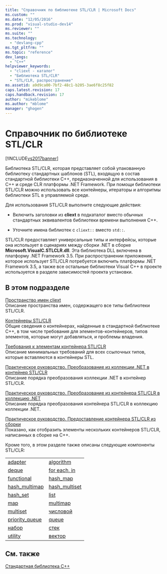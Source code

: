 ```yaml
---
title: "Справочник по библиотеке STL/CLR | Microsoft Docs"
ms.custom: ""
ms.date: "12/05/2016"
ms.prod: "visual-studio-dev14"
ms.reviewer: ""
ms.suite: ""
ms.technology: 
  - "devlang-cpp"
ms.tgt_pltfrm: ""
ms.topic: "reference"
dev_langs: 
  - "C++"
helpviewer_keywords: 
  - "cliext - каталог"
  - "Библиотека STL/CLR"
  - "STL/CLR, распространение"
ms.assetid: a9d9ca00-7bf2-48c1-b205-3ae6f8c25f82
caps.latest.revision: 17
caps.handback.revision: 17
author: "mikeblome"
ms.author: "mblome"
manager: "ghogen"
---
```

# Справочник по библиотеке STL/CLR
[!INCLUDE[vs2017banner](../assembler/inline/includes/vs2017banner.md)]

Библиотека STL\/CLR, которая представляет собой упакованную библиотеку стандартных шаблонов \(STL\), входящую в состав стандартной библиотеки C\+\+, предназначенной для использования в C\+\+ и среде CLR платформы .NET Framework.  При помощи библиотеки STL\/CLR можно использовать все контейнеры, итераторы и алгоритмы библиотеки STL в управляемой среде.  
  
 Для использования STL\/CLR выполните следующие действия:  
  
-   Включить заголовки из **cliext** в подкаталог вместо обычных стандартных эквивалентов библиотеки времени выполнения C\+\+.  
  
-   Уточните имена библиотек с `cliext::` вместо `std::`.  
  
 STL\/CLR предоставляет универсальные типы и интерфейсы, которые она использует в сценариях между сборки .NET в сборке **Microsoft.VisualC.STLCLR.dll**.  Эта библиотека DLL включена в платформу .NET Framework 3.5.  При распространении приложения, которое использует STL\/CLR потребуется включить платформы .NET Framework 3.5, а также все остальные библиотеки Visual C\+\+ в проекте используется в разделе зависимостей проекта установки.  
  
## В этом подразделе  
 [Пространство имен cliext](../Topic/cliext%20Namespace.md)  
 Описание пространства имен, содержащего все типы библиотеки STL\/CLR.  
  
 [Контейнеры STL\/CLR](../dotnet/stl-clr-containers.md)  
 Общие сведения о контейнерах, найденные в стандартной библиотеке C\+\+, в том числе требования для элементов\-контейнеров, типов элементов, которые могут добавляться, и проблемы владения.  
  
 [Требования к элементам контейнера STL\/CLR](../Topic/Requirements%20for%20STL-CLR%20Container%20Elements.md)  
 Описание минимальных требований для всех ссылочных типов, которые вставляются в контейнеры STL.  
  
 [Практическое руководство. Преобразование из коллекции .NET в контейнер STL\/CLR](../dotnet/how-to-convert-from-a-dotnet-collection-to-a-stl-clr-container.md)  
 Описание порядка преобразования коллекции .NET в контейнер STL\/CLR.  
  
 [Практическое руководство. Преобразование из контейнера STL\/CLR в коллекцию .NET](../dotnet/how-to-convert-from-a-stl-clr-container-to-a-dotnet-collection.md)  
 Описание порядка преобразования контейнера STL\/CLR в коллекцию коллекции .NET.  
  
 [Практическое руководство. Предоставление контейнера STL\/CLR из сборки](../dotnet/how-to-expose-an-stl-clr-container-from-an-assembly.md)  
 Показано, как отобразить элементы нескольких контейнеров STL\/CLR, написанных в сборке на C\+\+.  
  
 Кроме того, в этом разделе также описаны следующие компоненты STL\/CLR:  
  
|||  
|-|-|  
|[adapter](../dotnet/adapter-stl-clr.md)|[algorithm](../Topic/algorithm%20\(STL-CLR\).md)|  
|[deque](../dotnet/deque-stl-clr.md)|[for each, in](../dotnet/for-each-in.md)|  
|[functional](../dotnet/functional-stl-clr.md)|[hash\_map](../dotnet/hash-map-stl-clr.md)|  
|[hash\_multimap](../dotnet/hash-multimap-stl-clr.md)|[hash\_multiset](../dotnet/hash-multiset-stl-clr.md)|  
|[hash\_set](../dotnet/hash-set-stl-clr.md)|[list](../dotnet/list-stl-clr.md)|  
|[map](../dotnet/map-stl-clr.md)|[multimap](../dotnet/multimap-stl-clr.md)|  
|[multiset](../dotnet/multiset-stl-clr.md)|[числовой](../dotnet/numeric-stl-clr.md)|  
|[priority\_queue](../Topic/priority_queue%20\(STL-CLR\).md)|[queue](../Topic/queue%20\(STL-CLR\).md)|  
|[набор](../dotnet/set-stl-clr.md)|[стек](../dotnet/stack-stl-clr.md)|  
|[utility](../dotnet/utility-stl-clr.md)|[вектор](../dotnet/vector-stl-clr.md)|  
  
## См. также  
 [Стандартная библиотека C\+\+](../standard-library/cpp-standard-library-reference.md)